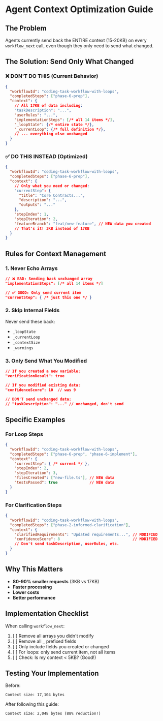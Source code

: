 # Agent Context Optimization Guide

## The Problem

Agents currently send back the ENTIRE context (15-20KB) on every `workflow_next` call, even though they only need to send what changed.

## The Solution: Send Only What Changed

### ❌ DON'T DO THIS (Current Behavior)

```json
{
  "workflowId": "coding-task-workflow-with-loops",
  "completedSteps": ["phase-6-prep"],
  "context": {
    // All 17KB of data including:
    "taskDescription": "...",
    "userRules": "...", 
    "implementationSteps": [/* all 14 items */],
    "_loopState": {/* entire state */},
    "_currentLoop": {/* full definition */},
    // ... everything else unchanged
  }
}
```

### ✅ DO THIS INSTEAD (Optimized)

```json
{
  "workflowId": "coding-task-workflow-with-loops", 
  "completedSteps": ["phase-6-prep"],
  "context": {
    // Only what you need or changed:
    "currentStep": {
      "title": "Core Contracts...",
      "description": "...",
      "outputs": "..."
    },
    "stepIndex": 1,
    "stepIteration": 2,
    "featureBranch": "feat/new-feature", // NEW data you created
    // That's it! 3KB instead of 17KB
  }
}
```

## Rules for Context Management

### 1. Never Echo Arrays

```json
// ❌ BAD: Sending back unchanged array
"implementationSteps": [/* all 14 items */]

// ✅ GOOD: Only send current item
"currentStep": { /* just this one */ }
```

### 2. Skip Internal Fields

Never send these back:
- `_loopState`
- `_currentLoop` 
- `_contextSize`
- `_warnings`

### 3. Only Send What You Modified

```json
// If you created a new variable:
"verificationResult": true

// If you modified existing data:
"confidenceScore": 10  // was 9

// DON'T send unchanged data:
// "taskDescription": "..." // unchanged, don't send
```

## Specific Examples

### For Loop Steps

```json
{
  "workflowId": "coding-task-workflow-with-loops",
  "completedSteps": ["phase-6-prep", "phase-6-implement"],
  "context": {
    "currentStep": { /* current */ },
    "stepIndex": 2,
    "stepIteration": 3,
    "filesCreated": ["new-file.ts"], // NEW data
    "testsPassed": true              // NEW data
  }
}
```

### For Clarification Steps

```json
{
  "workflowId": "coding-task-workflow-with-loops",
  "completedSteps": ["phase-2-informed-clarification"],
  "context": {
    "clarifiedRequirements": "Updated requirements...", // MODIFIED
    "confidenceScore": 8                                // MODIFIED
    // Don't send taskDescription, userRules, etc.
  }
}
```

## Why This Matters

- **80-90% smaller requests** (3KB vs 17KB)
- **Faster processing**
- **Lower costs**
- **Better performance**

## Implementation Checklist

When calling `workflow_next`:

1. [ ] Remove all arrays you didn't modify
2. [ ] Remove all `_` prefixed fields
3. [ ] Only include fields you created or changed
4. [ ] For loops: only send current item, not all items
5. [ ] Check: Is my context < 5KB? (Good!)

## Testing Your Implementation

Before:
```
Context size: 17,104 bytes
```

After following this guide:
```
Context size: 2,048 bytes (88% reduction!)
```